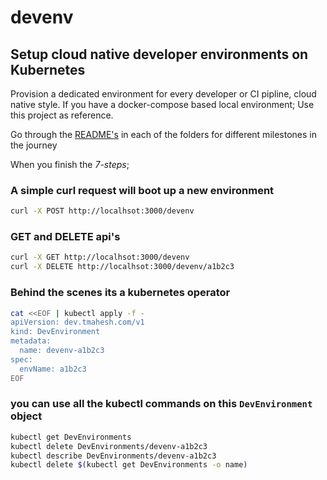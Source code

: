 # devenv
## Setup cloud native developer environments on Kubernetes

Provision a dedicated environment for every developer or CI pipline, cloud native style.
If you have a docker-compose based local environment; Use this project as reference. 

Go through the [README's](./1-local-setup/README.md) in each of the folders for different milestones in the journey

When you finish the *7-steps*; 

### A simple curl request will boot up a new environment
```sh
curl -X POST http://localhsot:3000/devenv
```

### GET and DELETE api's
```sh
curl -X GET http://localhsot:3000/devenv
curl -X DELETE http://localhsot:3000/devenv/a1b2c3
```

### Behind the scenes its a kubernetes operator
```sh
cat <<EOF | kubectl apply -f -
apiVersion: dev.tmahesh.com/v1
kind: DevEnvironment
metadata:
  name: devenv-a1b2c3
spec:
  envName: a1b2c3
EOF
```

### you can use all the kubectl commands on this `DevEnvironment` object
```sh
kubectl get DevEnvironments
kubectl delete DevEnvironments/devenv-a1b2c3
kubectl describe DevEnvironments/devenv-a1b2c3
kubectl delete $(kubectl get DevEnvironments -o name)
```